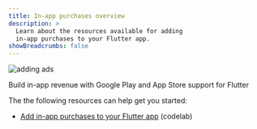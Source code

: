 ```yaml
---
title: In-app purchases overview
description: >
  Learn about the resources available for adding
  in-app purchases to your Flutter app.
showBreadcrumbs: false
---
```


![adding ads](/assets/images/docs/add-in-app-purchases.png)

Build in-app revenue with Google Play and App Store
support for Flutter

The the following resources can help get you started:

* [Add in-app purchases to your Flutter app][] (codelab)


[Add in-app purchases to your Flutter app]: {{site.codelabs}}/codelabs/flutter-in-app-purchases#0
